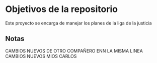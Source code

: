 # Objetivos de la repositorio

Este proyecto se encarga de manejar los planes de la liga de la justicia


## Notas

CAMBIOS NUEVOS DE OTRO COMPAÑERO ENN LA MISMA LINEA
CAMBIOS NUEVOS MIOS CARLOS
